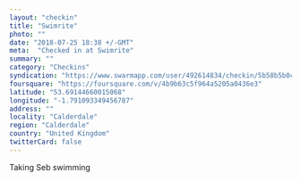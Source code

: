 ```yaml
---
layout: "checkin"
title: "Swimrite"
photo: ""
date: "2018-07-25 18:38 +/-GMT"
meta:  "Checked in at Swimrite"
summary: ""
category: "Checkins"
syndication: "https://www.swarmapp.com/user/492614834/checkin/5b58b5b0c66666002c00f9b5"
foursquare: "https://foursquare.com/v/4b9b63c5f964a5205a0436e3"
latitude: "53.69144660015068"
longitude: "-1.791093349456787"
address: ""
locality: "Calderdale"
region: "Calderdale"
country: "United Kingdom"
twitterCard: false
---
```

Taking Seb swimming
